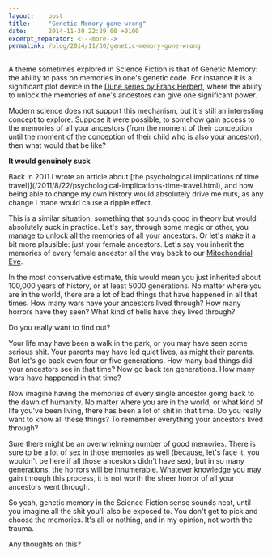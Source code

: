 ```yaml
---
layout:    post
title:     "Genetic Memory gone wrong"
date:      2014-11-30 22:29:00 +0100
excerpt_separator: <!--more-->
permalink: /blog/2014/11/30/genetic-memory-gone-wrong
---
```


A theme sometimes explored in Science Fiction is that of Genetic Memory: the ability to pass on memories in one's genetic code. For instance It is a significant plot device in the [Dune series by Frank Herbert](http://dune.wikia.com/wiki/Genetic_memory), where the ability to unlock the memories of one's ancestors can give one significant power.

<!--more-->
Modern science does not support this mechanism, but it's still an interesting concept to explore. Suppose it were possible, to somehow gain access to the memories of all your ancestors (from the moment of their conception until the moment of the conception of their child who is also your ancestor), then what would that be like?

**It would genuinely suck**

Back in 2011 I wrote an article about [the psychological implications of time travel]](/2011/8/22/psychological-implications-time-travel.html), and how being able to change my own history would absolutely drive me nuts, as any change I made would cause a ripple effect.

This is a similar situation, something that sounds good in theory but would absolutely suck in practice. Let's say, through some magic or other, you manage to unlock all the memories of all your ancestors. Or let's make it a bit more plausible: just your female ancestors. Let's say you inherit the memories of every female ancestor all the way back to our [Mitochondrial Eve](http://en.wikipedia.org/wiki/Mitochondrial_Eve).

In the most conservative estimate, this would mean you just inherited about 100,000 years of history, or at least 5000 generations. No matter where you are in the world, there are a lot of bad things that have happened in all that times. How many wars have your ancestors lived through? How many horrors have they seen? What kind of hells have they lived through?

Do you really want to find out?

Your life may have been a walk in the park, or you may have seen some serious shit. Your parents may have led quiet lives, as might their parents. But let's go back even four or five generations. How many bad things did your ancestors see in that time? Now go back ten generations. How many wars have happened in that time?

Now imagine having the memories of every single ancestor going back to the dawn of humanity. No matter where you are in the world, or what kind of life you've been living, there has been a lot of shit in that time. Do you really want to know all these things? To remember everything your ancestors lived through?

Sure there might be an overwhelming number of good memories. There is sure to be a lot of sex in those memories as well (because, let's face it, you wouldn't be here if all those ancestors didn't have sex), but in so many generations, the horrors will be innumerable. Whatever knowledge you may gain through this process, it is not worth the sheer horror of all your ancestors went through.

So yeah, genetic memory in the Science Fiction sense sounds neat, until you imagine all the shit you'll also be exposed to. You don't get to pick and choose the memories. It's all or nothing, and in my opinion, not worth the trauma.

Any thoughts on this?